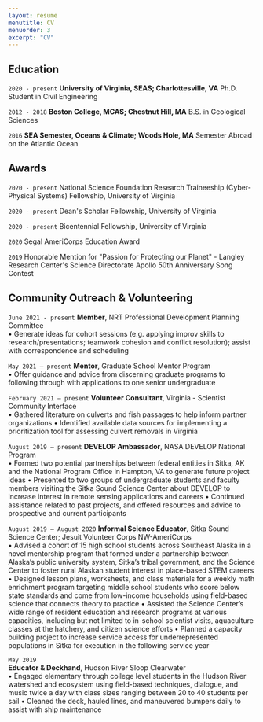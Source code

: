 ```yaml
---
layout: resume
menutitle: CV
menuorder: 3
excerpt: "CV"
---
```


## Education

`2020 - present`
__University of Virginia, SEAS; Charlottesville, VA__
Ph.D. Student in Civil Engineering

`2012 - 2018`
__Boston College, MCAS; Chestnut Hill, MA__
B.S. in Geological Sciences

`2016`
__SEA Semester, Oceans & Climate; Woods Hole, MA__
Semester Abroad on the Atlantic Ocean


## Awards

`2020 - present`
National Science Foundation Research Traineeship (Cyber-Physical Systems) Fellowship, University of Virginia

`2020 - present`
Dean's Scholar Fellowship, University of Virginia

`2020 - present`
Bicentennial Fellowship, University of Virginia

`2020`
Segal AmeriCorps Education Award

`2019`
Honorable Mention for "Passion for Protecting our Planet" - Langley Research Center's Science Directorate Apollo 50th Anniversary Song Contest


## Community Outreach & Volunteering

`June 2021 - present`
__Member__, NRT Professional Development Planning Committee			           		           
•	Generate ideas for cohort sessions (e.g. applying improv skills to research/presentations; teamwork cohesion and conflict resolution); assist with correspondence and scheduling

`May 2021 – present`
__Mentor__, Graduate School Mentor Program							          
•	Offer guidance and advice from discerning graduate programs to following through with applications to one senior undergraduate

`February 2021 – present`
__Volunteer Consultant__, Virginia - Scientist Community Interface			           		           
•	Gathered literature on culverts and fish passages to help inform partner organizations
•	Identified available data sources for implementing a prioritization tool for assessing culvert removals in Virginia

`August 2019 – present`
__DEVELOP Ambassador__, NASA DEVELOP National Program			           		           
•	Formed two potential partnerships between federal entities in Sitka, AK and the National Program Office in Hampton, VA to generate future project ideas 
•	Presented to two groups of undergraduate students and faculty members visiting the Sitka Sound Science Center about DEVELOP to increase interest in remote sensing applications and careers
•	Continued assistance related to past projects, and offered resources and advice to prospective and current participants

`August 2019 – August 2020`
__Informal Science Educator__, Sitka Sound Science Center; Jesuit Volunteer Corps NW-AmeriCorps			           		           
•	Advised a cohort of 15 high school students across Southeast Alaska in a novel mentorship program that formed under a partnership between Alaska’s public university system, Sitka’s tribal government, and the Science Center to foster rural Alaskan student interest in place-based STEM careers
•	Designed lesson plans, worksheets, and class materials for a weekly math enrichment program targeting middle school students who score below state standards and come from low-income households using field-based science that connects theory to practice
•	Assisted the Science Center’s wide range of resident education and research programs at various capacities, including but not limited to in-school scientist visits, aquaculture classes at the hatchery, and citizen science efforts 
•	Planned a capacity building project to increase service access for underrepresented populations in Sitka for execution in the following service year

`May 2019`				
__Educator & Deckhand__, Hudson River Sloop Clearwater			           		           
•	Engaged elementary through college level students in the Hudson River watershed and ecosystem using field-based techniques, dialogue, and music twice a day with class sizes ranging between 20 to 40 students per sail
•	Cleaned the deck, hauled lines, and maneuvered bumpers daily to assist with ship maintenance


<!-- ### Footer

Last updated: May 2013 -->


